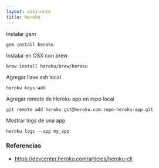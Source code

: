```yaml
---
layout: wiki-note
title: Heroku
---
```

Instalar gem

    gem install heroku

Instalar en OSX con brew

    brew install heroku/brew/heroku

Agregar llave ssh local

    heroku keys:add

Agregar remote de Heroku app en repo local

    git remote add heroku git@heroku.com:repo-heroku-app.git

Mostrar logs de una app

    heroku logs --app my_app


### Referencias

* https://devcenter.heroku.com/articles/heroku-cli
